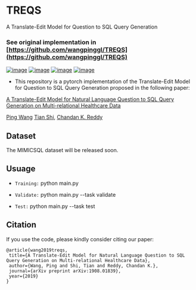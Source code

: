 # TREQS
A Translate-Edit Model for Question to SQL Query Generation

### See original implementation in [https://github.com/wangpinggl/TREQS](https://github.com/wangpinggl/TREQS)

[![image](https://img.shields.io/badge/Made%20with-Python-1f425f.svg)](https://www.python.org/)
[![image](https://img.shields.io/pypi/l/ansicolortags.svg)](https://github.com/wangpinggl/TREQS/blob/master/LICENSE)
[![image](https://img.shields.io/github/contributors/Naereen/StrapDown.js.svg)](https://github.com/wangpinggl/TREQS/graphs/contributors)
[![image](https://img.shields.io/badge/arXiv-1805.09461-red.svg?style=flat)](https://arxiv.org/abs/1908.01839)

- This repository is a pytorch implementation of the Translate-Edit Model for Question to SQL Query Generation proposed in the following paper:

[A Translate-Edit Model for Natural Language Question to SQL Query Generation on Multi-relational Healthcare Data](https://arxiv.org/abs/1908.01839)

[Ping Wang](https://github.com/wangpinggl)
[Tian Shi](https://github.com/tshi04), 
[Chandan K. Reddy](http://people.cs.vt.edu/~reddy/)

## Dataset
The MIMICSQL dataset will be released soon.

## Usuage

- ```Training:``` python main.py 

- ```Validate:``` python main.py --task validate

- ```Test:``` python main.py --task test

## Citation
If you use the code, please kindly consider citing our paper:

```
@article{wang2019treqs,
 title={A Translate-Edit Model for Natural Language Question to SQL Query Generation on Multi-relational Healthcare Data},
 author={Wang, Ping and Shi, Tian and Reddy, Chandan K.},
 journal={arXiv preprint arXiv:1908.01839},
 year={2019}
}
```
